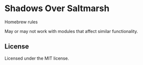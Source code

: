 # Shadows Over Saltmarsh

Homebrew rules

May or may not work with modules that affect similar functionality.

## License

Licensed under the MIT license.
